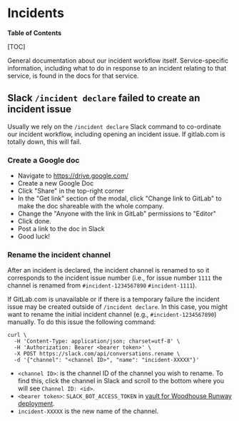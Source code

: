 # Incidents

**Table of Contents**

[TOC]

General documentation about our incident workflow itself. Service-specific
information, including what to do in response to an incident relating to that
service, is found in the docs for that service.

## Slack `/incident declare` failed to create an incident issue

Usually we rely on the `/incident declare` Slack command to co-ordinate our
incident workflow, including opening an incident issue. If gitlab.com is totally
down, this will fail.

### Create a Google doc

- Navigate to <https://drive.google.com/>
- Create a new Google Doc
- Click "Share" in the top-right corner
- In the "Get link" section of the modal, click "Change link to GitLab" to make
  the doc shareable with the whole company.
- Change the "Anyone with the link in GitLab" permissions to "Editor"
- Click done.
- Post a link to the doc in Slack
- Good luck!

### Rename the incident channel

After an incident is declared, the incident channel is renamed to so it corresponds to the incident issue number (i.e., for issue number `1111` the channel is renamed from `#incident-1234567890` `#incident-1111`).

If GitLab.com is unavailable or if there is a temporary failure the incident issue may be created outside of `/incident declare`.
In this case, you might want to rename the initial incident channel (e.g., `#incident-1234567890`) manually.
To do this issue the following command:

```
curl \
  -H 'Content-Type: application/json; charset=utf-8' \
  -H 'Authorization: Bearer <bearer token>' \
  -X POST https://slack.com/api/conversations.rename \
  -d '{"channel": "<channel ID>", "name": "incident-XXXXX"}'
```

- `<channel ID>`: is the channel ID of the channel you wish to rename. To find this, click the channel in Slack and scroll to the bottom where you will see `Channel ID: <id>`.
- `<bearer token>`: `SLACK_BOT_ACCESS_TOKEN` in [vault for Woodhouse Runway deployment](https://vault.gitlab.net/ui/vault/secrets/runway/kv/env%2Fproduction%2Fservice%2Fwoodhouse-slack%2FSLACK_BOT_ACCESS_TOKEN).
- `incident-XXXXX` is the new name of the channel.
